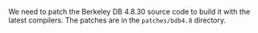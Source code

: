 We need to patch the Berkeley DB 4.8.30 source code to build it with the
latest compilers. The patches are in the `patches/bdb4.8` directory.
